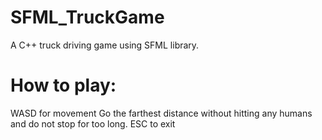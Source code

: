 # SFML_TruckGame
A C++ truck driving game using SFML library.

# How to play:
WASD for movement
Go the farthest distance without hitting any humans and do not stop for too long.
ESC to exit
